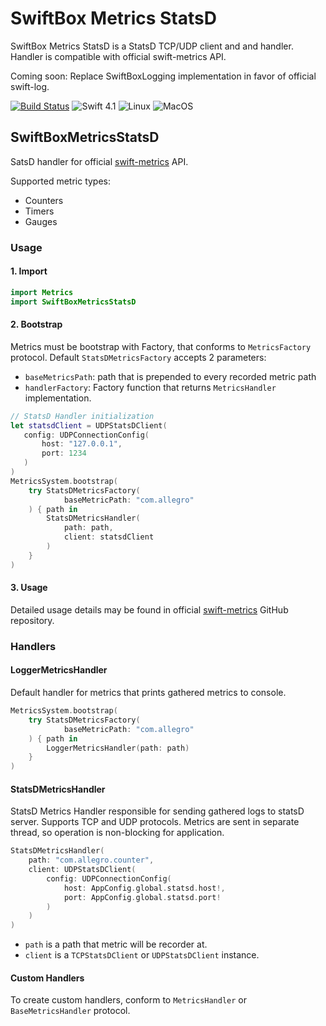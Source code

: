 
# SwiftBox Metrics StatsD

SwiftBox Metrics StatsD is a StatsD TCP/UDP client and and handler.
Handler is compatible with official swift-metrics API.

Coming soon: Replace SwiftBoxLogging implementation in favor of official swift-log.

[![Build Status](https://travis-ci.org/allegro/swiftbox-metrics-statsd.svg?branch=master)](https://travis-ci.org/allegro/swiftbox-metrics-statsd)
![Swift 4.1](https://img.shields.io/badge/swift-4.1-brightgreen.svg)
![Linux](https://img.shields.io/badge/linux-brightgreen.svg)
![MacOS](https://img.shields.io/badge/macos-brightgreen.svg)

## SwiftBoxMetricsStatsD
SatsD handler for official [swift-metrics](https://github.com/apple/swift-metrics) API.

Supported metric types:
- Counters
- Timers
- Gauges

### Usage

#### 1. Import
```swift
import Metrics
import SwiftBoxMetricsStatsD
```

#### 2. Bootstrap
Metrics must be bootstrap with Factory, that conforms to `MetricsFactory` protocol.
Default `StatsDMetricsFactory` accepts 2 parameters:
 - `baseMetricsPath`: path that is prepended to every recorded metric path
 - `handlerFactory`: Factory function that returns `MetricsHandler` implementation.
```swift
// StatsD Handler initialization
let statsdClient = UDPStatsDClient(
   config: UDPConnectionConfig(
       host: "127.0.0.1",
       port: 1234
   )
)
MetricsSystem.bootstrap(
    try StatsDMetricsFactory(
            baseMetricPath: "com.allegro"
    ) { path in
        StatsDMetricsHandler(
            path: path,
            client: statsdClient
        )
    }
)
```

#### 3. Usage
Detailed usage details may be found in official [swift-metrics](https://github.com/apple/swift-metrics) GitHub repository.

### Handlers

#### LoggerMetricsHandler
Default handler for metrics that prints gathered metrics to console.
```swift
MetricsSystem.bootstrap(
    try StatsDMetricsFactory(
            baseMetricPath: "com.allegro"
    ) { path in
        LoggerMetricsHandler(path: path)
    }
)
```

#### StatsDMetricsHandler
StatsD Metrics Handler responsible for sending gathered logs to statsD server. Supports TCP and UDP protocols.
Metrics are sent in separate thread, so operation is non-blocking for application.
```swift
StatsDMetricsHandler(
    path: "com.allegro.counter",
    client: UDPStatsDClient(
        config: UDPConnectionConfig(
            host: AppConfig.global.statsd.host!,
            port: AppConfig.global.statsd.port!
        )
    )
)
```

- `path` is a path that metric will be recorder at.
- `client` is a `TCPStatsDClient` or `UDPStatsDClient` instance.

#### Custom Handlers
To create custom handlers, conform to `MetricsHandler` or `BaseMetricsHandler` protocol.
